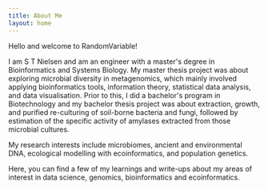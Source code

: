 ```yaml
---
title: About Me
layout: home
---
```

Hello and welcome to RandomVariable!

I am S T Nielsen and am an engineer with a master's degree in Bioinformatics and Systems Biology. My master thesis project was about exploring microbial diversity in metagenomics, which mainly involved applying bioinformatics tools, information theory, statistical data analysis, and data visualisation. Prior to this, I did a bachelor's program in Biotechnology and my bachelor thesis project was about extraction, growth, and purified re-culturing of soil-borne bacteria and fungi, followed by estimation of the specific activity of amylases extracted from those microbial cultures.

My research interests include microbiomes, ancient and environmental DNA, ecological modelling with ecoinformatics, and population genetics.

Here, you can find a few of my learnings and write-ups about my areas of interest in data science, genomics, bioinformatics and ecoinformatics.
